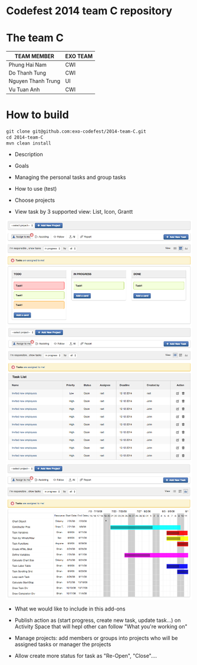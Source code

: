 Codefest 2014 team C repository
===========

# The team C

TEAM MEMBER | EXO TEAM
------------ | ------------- 
Phung Hai Nam | CWI
Do Thanh Tung | CWI
Nguyen Thanh Trung | UI
Vu Tuan Anh | CWI

# How to build

	git clone git@github.com:exo-codefest/2014-team-C.git
	cd 2014-team-C
	mvn clean install

* Description 



* Goals 

- Managing the personal tasks and group tasks  

* How to use (test)

 - Choose projects

 - View task by 3 supported view: List, Icon, Grantt 

<img src="https://github.com/exo-codefest/2014-team-C/blob/master/source-html/task/icon_view.png" />

<img src="https://github.com/exo-codefest/2014-team-C/blob/master/source-html/task/list_view.png" />

<img src="https://github.com/exo-codefest/2014-team-C/blob/master/source-html/task/grantt_view.png" />


* What we would like to include in this add-ons

- Publish action as (start progress, create new task, update task...) on Activity Space that will hepl other can follow "What you're working on"

- Manage projects: add members or groups into projects who will be assigned tasks or manager the projects

- Allow create more status for task as "Re-Open", "Close"....